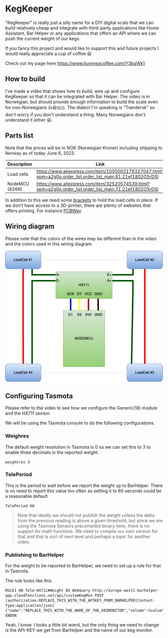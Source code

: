 # KegKeeper 

"KegKeeper" is really just a silly name for a DIY digital scale that we can build relatively cheap and integrate with third-party applications like Home Assistant, Bar Helper or any applications that offers an API where we can push the current weight of our kegs. 

If you fancy this project and would like to support this and future projects I would really appreciate a cup of coffee 😃 

Check out my page here https://www.buymeacoffee.com/Y3bqWk1

## How to build

I've made a video that shows how to build, wire up and configure KegKeeper so that it can be integrated with Bar Helper. The video is in Norwegian, but should provide enough information to build the scale even for non-Norwegians 👍😃🇳🇴. The dialect I'm speaking is "Trøndersk" so don't worry if you don't understand a thing. Many Norwegians don't understand it either 😃.

## Parts list 

Note that the prices will be in NOK (Norwegian Kroner) including shipping to Norway as of today June 6, 2023.

| Description    | Link                                                                                                         |  Price |
| -------------- | ------------------------------------------------------------------------------------------------------------ | -----: |
| Load cells     | https://www.aliexpress.com/item/1005002176327047.html?spm=a2g0o.order_list.order_list_main.61.21ef1802O5rDSI | 50 NOK |
| NodeMCU (8266) | https://www.aliexpress.com/item/32520574539.html?spm=a2g0o.order_list.order_list_main.71.21ef1802O5rDSI      | 37 NOK |

In addition to this we need some [brackets](https://www.thingiverse.com/thing:2624188/files) to hold the load cells in place. If we don't have access to a 3D-printer, there are plenty of websites that offers printing. For instance [PCBWay](https://www.pcbway.com/)


## Wiring diagram

Please note that the colors of the wires may be different than in the video and the colors used in this wiring diagram. 

![](wiring-diagram.png)

## Configuring Tasmota 

Please refer to the video to see how we configure the Generic(18) module and the HX711 sensor.

We will be using the Tasmota console to do the following configurations.

### Weighres

The default weight resolution in Tasmota is 0 so we can set this to 3 to enable three decimals in the reported weight. 

```
weightres 3
```

### TelePeriod

This is the period to wait before we report the weight up to BarHelper. There is no need to report this value too often so setting it to 60 seconds could be a reasonable default.

```
TelePeriod 60
```

> Note that ideally we should not publish the weight unless the delta from the previous reading is above a given threshold, but since we are using the Tasmota Sensors precompiled binary here, there is no support for math functions. We need to compile our own version for that and that is sort of next level and perhaps a topic for another video. 

### Publishing to BarHelper 

For the weight to be reported to BarHelper, we need to set up a rule for that in Tasmota. 

The rule looks like this.

```
RULE1 ON Tele-HX711#Weight DO WebQuery http://europe-west1-barhelper-app.cloudfunctions.net/api/customKegMon POST [authorization:REPLACE_THIS_WITH_THE_APIKEY_FROM_BARHELPER|Content-Type:application/json]{"name":"REPLACE_THIS_WITH_THE_NAME_OF_THE_KEGMONITOR","volume":%value%,"type":"l"} ENDON
```

Yeah, I know. I looks a little bit wierd, but the only thing we need to change is the API-KEY we get from BarHelper and the name of our keg monitor. 

